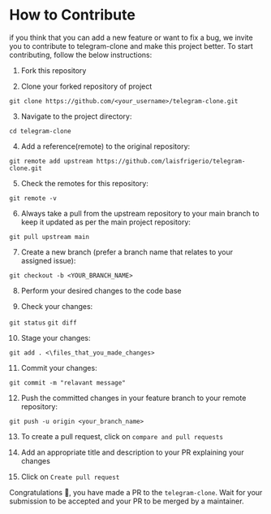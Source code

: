 # How to Contribute

if you think that you can add a new feature or want to fix a bug, we invite you to contribute to telegram-clone and make this project better. To start contributing, follow the below instructions:

1. Fork this repository

2. Clone your forked repository of project

`git clone https://github.com/<your_username>/telegram-clone.git`

3. Navigate to the project directory:

`cd telegram-clone`

4. Add a reference(remote) to the original repository:

`git remote add upstream https://github.com/laisfrigerio/telegram-clone.git`

5. Check the remotes for this repository:

`git remote -v`

6. Always take a pull from the upstream repository to your main branch to keep it updated as per the main project repository:

`git pull upstream main`

7. Create a new branch (prefer a branch name that relates to your assigned issue):

`git checkout -b <YOUR_BRANCH_NAME>`

8. Perform your desired changes to the code base

9. Check your changes:

`git status`
`git diff`

10. Stage your changes:

`git add . <\files_that_you_made_changes>`

11. Commit your changes:

`git commit -m "relavant message"`

12. Push the committed changes in your feature branch to your remote repository:

`git push -u origin <your_branch_name>`

13. To create a pull request, click on `compare and pull requests`

14. Add an appropriate title and description to your PR explaining your changes

15. Click on `Create pull request`

Congratulations 🎉, you have made a PR to the `telegram-clone`. Wait for your submission to be accepted and your PR to be merged by a maintainer.
